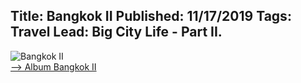 Title: Bangkok II
Published: 11/17/2019
Tags: Travel
Lead: Big City Life - Part II.
---
![Bangkok II](https://lh3.googleusercontent.com/6Ii1h2FhwjoV0_rRCRX8NjlznUxYv7kWiWVsWHRzld59Tn1AF4X-u86xRu3mITkqpaSNrRrL2vgY3qX7ZROfBEer_Catae7Iv9KTswWHAgrJwGIPDBC09HweZcBWunkiCx4EWAgQ6CHhjbQfJbYOl35IJEgLcg2z-ZdRqAVOJp4IYnOTJeGL_vBTheGxe2LzsHucMVFVouRINio_aAdyOE6Sx4L5Zpq5RYcAwtgh8HyMXxzsO41MQWPpJwGP1X7ARZbghOM74AuKYQJkkw534Wu81uoS0HXSbPsWSr8HMTiPlymv1NBV2gjDcPzU4PWbjWBRT6daYuw42vCWeEI_wUuaLpMvWhy_9KPhoSslgBqj5zwgGkfmep9fy7N5OWE2gjWosGrgQfujAdxH5xtV_zkFnYFRoc9IRrONXDpvEq_AsQX_eNAfeUI9gV3XmdBASKGcJZotzR4IlGt3dR1CVVhGIAElqTBA7XUznZe8_GFTBKVf2qB8jAD4VaUgS4yj2LL4YKR8B4mFcd0Ofs4eEcIvweg1INjz8EqQMRU0puJKhMSHQup1BbFHsX2Hdu18hC0jVDjTT2S4CNmLhfKemJDVU44SKK9rxzMFmHDx5sPIbmCDD45qvxBddD00XRGzVdyX_Y4T2LQsxtMLAZGX2gNokUzJ71UQam0AwHZXDZiJ9JuJ6NRgmYk=s217-p-k-no)  
<a href="https://photos.app.goo.gl/JoLSUvMhHjwjArJv6" target="_blank">--> Album Bangkok II</a>